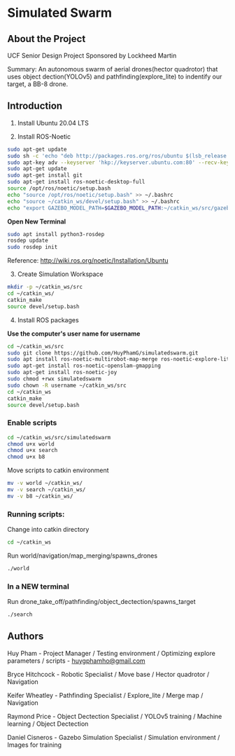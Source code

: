 # Simulated Swarm

## About the Project

UCF Senior Design Project Sponsored by Lockheed Martin

Summary: An autonomous swarm of aerial drones(hector quadrotor) that uses object dection(YOLOv5) and pathfinding(explore_lite) to indentify our target, a BB-8 drone.

## Introduction

1. Install Ubuntu 20.04 LTS 

3. Install ROS-Noetic
```bash
sudo apt-get update
sudo sh -c 'echo "deb http://packages.ros.org/ros/ubuntu $(lsb_release -sc) main" > /etc/apt/sources.list.d/ros-latest.list'
sudo apt-key adv --keyserver 'hkp://keyserver.ubuntu.com:80' --recv-key C1CF6E31E6BADE8868B172B4F42ED6FBAB17C654
sudo apt-get update
sudo apt-get install git
sudo apt-get install ros-noetic-desktop-full
source /opt/ros/noetic/setup.bash
echo "source /opt/ros/noetic/setup.bash" >> ~/.bashrc
echo "source ~/catkin_ws/devel/setup.bash" >> ~/.bashrc
echo "export GAZEBO_MODEL_PATH=$GAZEBO_MODEL_PATH:~/catkin_ws/src/gazebo_models_worlds_collection/models" >> ~/.bashrc
```
__Open New Terminal__
```bash
sudo apt install python3-rosdep
rosdep update
sudo rosdep init
```
Reference: http://wiki.ros.org/noetic/Installation/Ubuntu

3. Create Simulation Workspace
```bash
mkdir -p ~/catkin_ws/src
cd ~/catkin_ws/
catkin_make
source devel/setup.bash
```

4. Install ROS packages

__Use the computer's user name for username__
```bash
cd ~/catkin_ws/src
sudo git clone https://github.com/HuyPhamG/simulatedswarm.git
sudo apt install ros-noetic-multirobot-map-merge ros-noetic-explore-lite
sudo apt-get install ros-noetic-openslam-gmapping
sudo apt-get install ros-noetic-joy
sudo chmod +rwx simulatedswarm
sudo chown -R username ~/catkin_ws/src 
cd ~/catkin_ws
catkin_make
source devel/setup.bash
```


### Enable scripts
```bash
cd ~/catkin_ws/src/simulatedswarm
chmod u+x world
chmod u+x search
chmod u+x b8
```

Move scripts to catkin environment 

```bash
mv -v world ~/catkin_ws/
mv -v search ~/catkin_ws/
mv -v b8 ~/catkin_ws/
```
### Running scripts:

Change into catkin directory
```bash
cd ~/catkin_ws 
```

Run world/navigation/map_merging/spawns_drones
```bash
./world
```
### In a NEW terminal
Run drone_take_off/pathfinding/object_dectection/spawns_target
```bash
./search
```

## Authors

Huy Pham - Project Manager / Testing environment / Optimizing explore parameters / scripts - huygphamho@gmail.com

Bryce Hitchcock - Robotic Specialist / Move base / Hector quadrotor / Navigation

Keifer Wheatley - Pathfinding Specialist / Explore_lite / Merge map / Navigation

Raymond Price - Object Dectection Specialist / YOLOv5 training / Machine learning / Object Dectection

Daniel Cisneros - Gazebo Simulation Specialist / Simulation environment / Images for training
